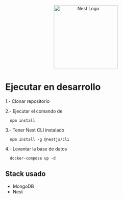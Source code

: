 <p align="center">
  <a href="http://nestjs.com/" target="blank"><img src="https://nestjs.com/img/logo-small.svg" width="200" alt="Nest Logo" /></a>
</p>



# Ejecutar en desarrollo

1.- Clonar repositorio

2.- Ejecutar el comando de 

```
  npm install

```

3.- Tener Nest CLI instalado

```
  npm install -g @nestjs/cli

```

4.- Levantar la base de datos

```
  docker-compose up -d

```

## Stack usado
* MongoDB
* Nest